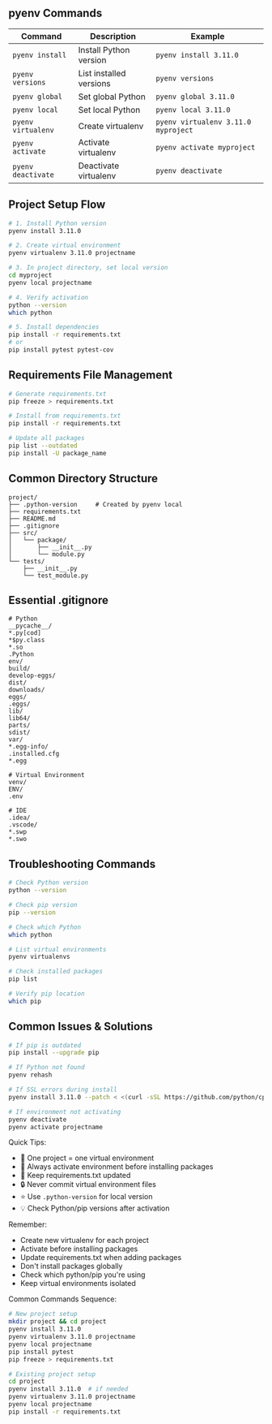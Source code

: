 ## pyenv Commands
| Command | Description | Example |
|---------|-------------|---------|
| `pyenv install` | Install Python version | `pyenv install 3.11.0` |
| `pyenv versions` | List installed versions | `pyenv versions` |
| `pyenv global` | Set global Python | `pyenv global 3.11.0` |
| `pyenv local` | Set local Python | `pyenv local 3.11.0` |
| `pyenv virtualenv` | Create virtualenv | `pyenv virtualenv 3.11.0 myproject` |
| `pyenv activate` | Activate virtualenv | `pyenv activate myproject` |
| `pyenv deactivate` | Deactivate virtualenv | `pyenv deactivate` |

## Project Setup Flow
```bash
# 1. Install Python version
pyenv install 3.11.0

# 2. Create virtual environment
pyenv virtualenv 3.11.0 projectname

# 3. In project directory, set local version
cd myproject
pyenv local projectname

# 4. Verify activation
python --version
which python

# 5. Install dependencies
pip install -r requirements.txt
# or
pip install pytest pytest-cov
```

## Requirements File Management
```bash
# Generate requirements.txt
pip freeze > requirements.txt

# Install from requirements.txt
pip install -r requirements.txt

# Update all packages
pip list --outdated
pip install -U package_name
```

## Common Directory Structure
```
project/
├── .python-version     # Created by pyenv local
├── requirements.txt
├── README.md
├── .gitignore
├── src/
│   └── package/
│       ├── __init__.py
│       └── module.py
└── tests/
    ├── __init__.py
    └── test_module.py
```

## Essential .gitignore
```gitignore
# Python
__pycache__/
*.py[cod]
*$py.class
*.so
.Python
env/
build/
develop-eggs/
dist/
downloads/
eggs/
.eggs/
lib/
lib64/
parts/
sdist/
var/
*.egg-info/
.installed.cfg
*.egg

# Virtual Environment
venv/
ENV/
.env

# IDE
.idea/
.vscode/
*.swp
*.swo
```

## Troubleshooting Commands
```bash
# Check Python version
python --version

# Check pip version
pip --version

# Check which Python
which python

# List virtual environments
pyenv virtualenvs

# Check installed packages
pip list

# Verify pip location
which pip
```

## Common Issues & Solutions
```bash
# If pip is outdated
pip install --upgrade pip

# If Python not found
pyenv rehash

# If SSL errors during install
pyenv install 3.11.0 --patch < <(curl -sSL https://github.com/python/cpython/commit/8ea6353.patch)

# If environment not activating
pyenv deactivate
pyenv activate projectname
```

Quick Tips:
- 📌 One project = one virtual environment
- 🔄 Always activate environment before installing packages
- 📝 Keep requirements.txt updated
- 🔒 Never commit virtual environment files
- ⭐ Use `.python-version` for local version
- 💡 Check Python/pip versions after activation

Remember:
- Create new virtualenv for each project
- Activate before installing packages
- Update requirements.txt when adding packages
- Don't install packages globally
- Check which python/pip you're using
- Keep virtual environments isolated

Common Commands Sequence:
```bash
# New project setup
mkdir project && cd project
pyenv install 3.11.0
pyenv virtualenv 3.11.0 projectname
pyenv local projectname
pip install pytest
pip freeze > requirements.txt

# Existing project setup
cd project
pyenv install 3.11.0  # if needed
pyenv virtualenv 3.11.0 projectname
pyenv local projectname
pip install -r requirements.txt
```